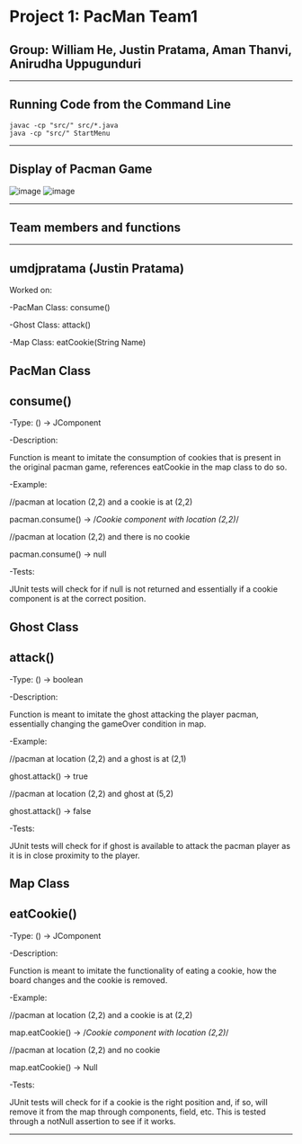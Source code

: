 # Project 1: PacMan Team1
## Group: William He, Justin Pratama, Aman Thanvi, Anirudha Uppugunduri

-------------------------------
Running Code from the Command Line
-------------------------------
```
javac -cp "src/" src/*.java
java -cp "src/" StartMenu
```

-------------------------------
Display of Pacman Game
-------------------------------
![image](https://user-images.githubusercontent.com/121910361/211635265-32ed6821-6182-4828-8650-dcbd48ab7165.png)
![image](https://user-images.githubusercontent.com/121910361/211635379-9774b4e2-4085-436e-8013-3fe7d0f0e57f.png)


-------------------------------
Team members and functions
-------------------------------
-------------------------------
umdjpratama (Justin Pratama)
-------------------------------
  Worked on:
  
  -PacMan Class: consume()
  
  -Ghost Class: attack()
  
  -Map Class: eatCookie(String Name)
  
 PacMan Class
-------------------------------
consume() 
-------------------------------
  -Type: () -> JComponent
  
  -Description: 
  
  Function is meant to imitate the consumption of cookies
  that is present in the original pacman game, references eatCookie in the map
  class to do so.

  -Example: 
  
  //pacman at location (2,2) and a cookie is at (2,2)
  
  pacman.consume() -> /*Cookie component with location (2,2)*/

  //pacman at location (2,2) and there is no cookie
  
  pacman.consume() -> null
  
  -Tests:
  
  JUnit tests will check for if null is not returned and essentially if a
  cookie component is at the correct position.
  
Ghost Class
-------------------------------
attack() 
-------------------------------
  -Type: () -> boolean
  
  -Description: 
  
  Function is meant to imitate the ghost attacking the player
  pacman, essentially changing the gameOver condition in map.

  -Example: 
  
  //pacman at location (2,2) and a ghost is at (2,1)
  
  ghost.attack() -> true

  //pacman at location (2,2) and ghost at (5,2)
  
  ghost.attack() -> false
  
  -Tests:
  
  JUnit tests will check for if ghost is available to attack
  the pacman player as it is in close proximity to the player.
  
Map Class
-------------------------------
eatCookie() 
-------------------------------
  -Type: () -> JComponent
  
  -Description: 
  
  Function is meant to imitate the functionality of eating a cookie,
  how the board changes and the cookie is removed.

  -Example: 
  
  //pacman at location (2,2) and a cookie is at (2,2)
  
  map.eatCookie() -> /*Cookie component with location (2,2)*/

  //pacman at location (2,2) and no cookie
  
  map.eatCookie() -> Null
  
  -Tests:
  
  JUnit tests will check for if a cookie is the right position and, if so, 
  will remove it from the map through components, field, etc. This is tested
  through a notNull assertion to see if it works.
  
-------------------------------


